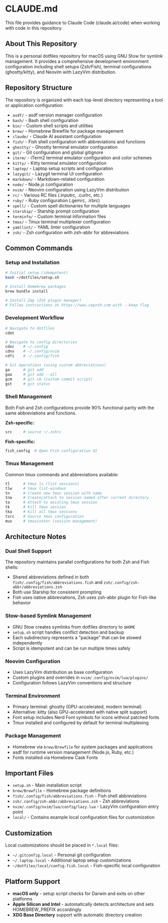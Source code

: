 # CLAUDE.md

This file provides guidance to Claude Code (claude.ai/code) when working with code in this repository.

## About This Repository

This is a personal dotfiles repository for macOS using GNU Stow for symlink management. It provides a comprehensive development environment configuration including shell setups (Zsh/Fish), terminal configurations (ghostty/kitty), and Neovim with LazyVim distribution.

## Repository Structure

The repository is organized with each top-level directory representing a tool or application configuration:

- `asdf/` - asdf version manager configuration
- `bash/` - Bash shell configuration
- `bin/` - Custom shell scripts and utilities
- `brew/` - Homebrew Brewfile for package management
- `claude/` - Claude AI assistant configuration
- `fish/` - Fish shell configuration with abbreviations and functions
- `ghostty/` - Ghostty terminal emulator configuration
- `git/` - Git configuration and global gitignore
- `iterm/` - iTerm2 terminal emulator configuration and color schemes
- `kitty/` - Kitty terminal emulator configuration
- `laptop/` - Laptop setup scripts and configuration
- `lazygit/` - Lazygit terminal UI configuration
- `markdown/` - Markdown-related configuration
- `node/` - Node.js configuration
- `nvim/` - Neovim configuration using LazyVim distribution
- `rc/` - Various RC files (.inputrc, .curlrc, etc.)
- `ruby/` - Ruby configuration (.gemrc, .irbrc)
- `spell/` - Custom spell dictionaries for multiple languages
- `starship/` - Starship prompt configuration
- `terminfo/` - Custom terminal information files
- `tmux/` - Tmux terminal multiplexer configuration
- `yamllint/` - YAML linter configuration
- `zsh/` - Zsh configuration with zsh-abbr for abbreviations

## Common Commands

### Setup and Installation

```bash
# Initial setup (idempotent)
bash ~/dotfiles/setup.sh

# Install Homebrew packages
brew bundle install

# Install Zap (Zsh plugin manager)
# Follow instructions at https://www.zapzsh.com with --keep flag
```

### Development Workflow

```bash
# Navigate to dotfiles
cdot

# Navigate to config directories
cdxc    # ~/.config
cdnv    # ~/.config/nvim
cdfi    # ~/.config/fish

# Git operations (using custom abbreviations)
ga      # git add
gaa     # git add --all
gcm     # git cm (custom commit script)
gst     # git status
```

### Shell Management

Both Fish and Zsh configurations provide 90% functional parity with the same abbreviations and functions.

**Zsh-specific:**

```bash
src     # source ~/.zshrc
```

**Fish-specific:**

```bash
fish_config  # Open Fish configuration UI
```

### Tmux Management

Common tmux commands and abbreviations available:

```bash
tl      # tmux ls (list sessions)
tlw     # tmux list-windows
tn      # Create new tmux session with name
tna     # Create/attach to session named after current directory
ta      # Attach to existing tmux session
tk      # Kill tmux session
tka     # Kill all tmux sessions
tsrc    # Source tmux configuration
mux     # tmuxinator (session management)
```

## Architecture Notes

### Dual Shell Support

The repository maintains parallel configurations for both Zsh and Fish shells:

- Shared abbreviations defined in both `fish/.config/fish/abbreviations.fish` and `zsh/.config/zsh-abbr/abbreviations.zsh`
- Both use Starship for consistent prompting
- Fish uses native abbreviations, Zsh uses zsh-abbr plugin for Fish-like behavior

### Stow-based Symlink Management

- GNU Stow creates symlinks from dotfiles directory to `$HOME`
- `setup.sh` script handles conflict detection and backup
- Each subdirectory represents a "package" that can be stowed independently
- Script is idempotent and can be run multiple times safely

### Neovim Configuration

- Uses LazyVim distribution as base configuration
- Custom plugins and overrides in `nvim/.config/nvim/lua/plugins/`
- Configuration follows LazyVim conventions and structure

### Terminal Environment

- Primary terminal: ghostty (GPU-accelerated, modern terminal)
- Alternative: kitty (also GPU-accelerated with native split support)
- Font setup includes Nerd Font symbols for icons without patched fonts
- Tmux installed and configured by default for terminal multiplexing

### Package Management

- Homebrew via `brew/Brewfile` for system packages and applications
- asdf for runtime version management (Node.js, Ruby, etc.)
- Fonts installed via Homebrew Cask Fonts

## Important Files

- `setup.sh` - Main installation script
- `brew/Brewfile` - Homebrew package definitions
- `fish/.config/fish/abbreviations.fish` - Fish shell abbreviations
- `zsh/.config/zsh-abbr/abbreviations.zsh` - Zsh abbreviations
- `nvim/.config/nvim/lua/config/lazy.lua` - LazyVim configuration entry point
- `local/` - Contains example local configuration files for customization

## Customization

Local customizations should be placed in `*.local` files:

- `~/.gitconfig.local` - Personal git configuration
- `~/.laptop.local` - Additional laptop setup customizations
- `~/dotfiles/local/config.fish.local` - Fish-specific local configuration

## Platform Support

- **macOS only** - setup script checks for Darwin and exits on other platforms
- **Apple Silicon and Intel** - automatically detects architecture and sets HOMEBREW_PREFIX accordingly
- **XDG Base Directory** support with automatic directory creation

